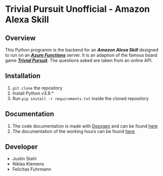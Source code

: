 # Trivial Pursuit Unofficial - Amazon Alexa Skill
## Overview
This Python programm is the backend for an ***Amazon Alexa Skill*** 
designed to run on an ***[Azure Functions](https://learn.microsoft.com/en-us/azure/azure-functions/functions-overview)*** server. It is an adaption of the famous 
board game ***[Trivial Pursuit](https://en.wikipedia.org/wiki/Trivial_Pursuit)***. The questions asked are taken from an online API.

## Installation
1. `git clone` the repository
2. Install Python v3.9.*
3. Run `pip install -r requirements.txt` inside the cloned repository

## Documentation
1. The code documentation is made with [Doxygen](https://www.doxygen.nl) and can be found [here]()
2. The documentation of the working hours can be found [here](/doc/Zeiterfassung.xlsx)

## Developer
- Justin Stahl
- Niklas Klemens
- Felicitas Fuhrmann
